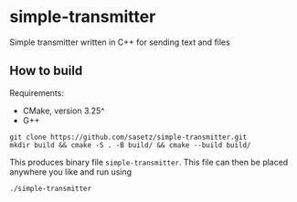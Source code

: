 # simple-transmitter
Simple transmitter written in C++ for sending text and files

## How to build

Requirements:

- CMake, version 3.25^
- G++

```
git clone https://github.com/sasetz/simple-transmitter.git
mkdir build && cmake -S . -B build/ && cmake --build build/
```

This produces binary file `simple-transmitter`. This file can then be placed anywhere you like and run using

```
./simple-transmitter
```
